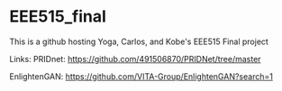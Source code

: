 # EEE515_final

This is a github hosting Yoga, Carlos, and Kobe's EEE515 Final project

Links:
PRIDnet: https://github.com/491506870/PRIDNet/tree/master

EnlightenGAN: https://github.com/VITA-Group/EnlightenGAN?search=1 
